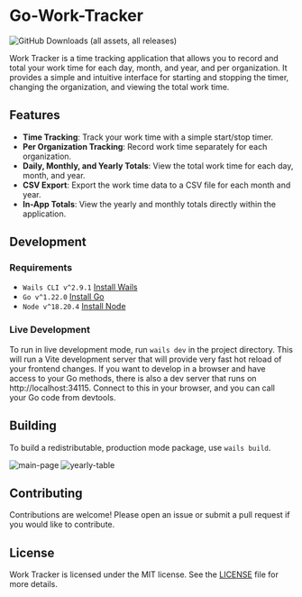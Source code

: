 # Go-Work-Tracker
![GitHub Downloads (all assets, all releases)](https://img.shields.io/github/downloads/theBGuy/go-work-tracker/total?style=for-the-badge)

Work Tracker is a time tracking application that allows you to record and total your work time for each day, month, and year, and per organization. It provides a simple and intuitive interface for starting and stopping the timer, changing the organization, and viewing the total work time.

## Features

- **Time Tracking**: Track your work time with a simple start/stop timer.
- **Per Organization Tracking**: Record work time separately for each organization.
- **Daily, Monthly, and Yearly Totals**: View the total work time for each day, month, and year.
- **CSV Export**: Export the work time data to a CSV file for each month and year.
- **In-App Totals**: View the yearly and monthly totals directly within the application.

<!-- ## Development

This is the official Wails React-TS template.

You can configure the project by editing `wails.json`. More information about the project settings can be found
here: https://wails.io/docs/reference/project-config -->

## Development

### Requirements
- `Wails CLI v^2.9.1` [Install Wails](https://wails.io/docs/gettingstarted/installation)
- `Go v^1.22.0` [Install Go](https://go.dev/doc/install)
- `Node v^18.20.4` [Install Node](https://nodejs.org/en/download/current)

### Live Development

To run in live development mode, run `wails dev` in the project directory. This will run a Vite development
server that will provide very fast hot reload of your frontend changes. If you want to develop in a browser
and have access to your Go methods, there is also a dev server that runs on http://localhost:34115. Connect
to this in your browser, and you can call your Go code from devtools.

## Building

To build a redistributable, production mode package, use `wails build`.

![main-page](https://github.com/user-attachments/assets/2bb0c460-264a-415b-9929-25585e6b362e)
![yearly-table](https://github.com/user-attachments/assets/54e07ba9-5706-467e-9d05-d2f816479d81)

## Contributing

Contributions are welcome! Please open an issue or submit a pull request if you would like to contribute.

## License

Work Tracker is licensed under the MIT license. See the [LICENSE](LICENSE) file for more details.
